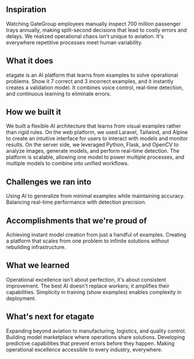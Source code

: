 ## Inspiration
Watching GateGroup employees manually inspect 700 million passenger trays annually, making split-second decisions that lead to costly errors and delays. We realized operational chaos isn't unique to aviation. It's everywhere repetitive processes meet human variability.

## What it does
etagate is an AI platform that learns from examples to solve operational problems. Show it 7 correct and 3 incorrect examples, and it instantly creates a validation model. It combines voice control, real-time detection, and continuous learning to eliminate errors.

## How we built it
We built a flexible AI architecture that learns from visual examples rather than rigid rules. On the web platform, we used Laravel, Tailwind, and Alpine to create an intuitive interface for users to interact with models and monitor results. On the server side, we leveraged Python, Flask, and OpenCV to analyze images, generate models, and perform real-time detection. The platform is scalable, allowing one model to power multiple processes, and multiple models to combine into unified workflows.

## Challenges we ran into
Using AI to generalize from minimal examples while maintaining accuracy. Balancing real-time performance with detection precision. 

## Accomplishments that we're proud of
Achieving instant model creation from just a handful of examples. Creating a platform that scales from one problem to infinite solutions without rebuilding infrastructure.

## What we learned
Operational excellence isn't about perfection, it's about consistent improvement. The best AI doesn't replace workers; it amplifies their capabilities. Simplicity in training (show examples) enables complexity in deployment.

## What's next for etagate
Expanding beyond aviation to manufacturing, logistics, and quality control. Building model marketplace where operations share solutions. Developing predictive capabilities that prevent errors before they happen. Making operational excellence accessible to every industry, everywhere.